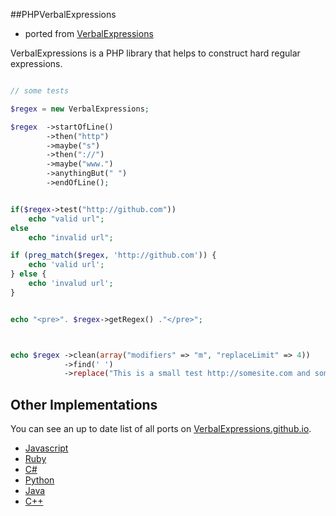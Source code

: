 ##PHPVerbalExpressions 
- ported from [VerbalExpressions](https://github.com/jehna/VerbalExpressions)

VerbalExpressions is a PHP library that helps to construct hard regular expressions.  


```php

// some tests

$regex = new VerbalExpressions;

$regex 	->startOfLine()
		->then("http")
		->maybe("s")
		->then("://")
		->maybe("www.")
		->anythingBut(" ")
		->endOfLine();


if($regex->test("http://github.com"))
	echo "valid url";
else
	echo "invalid url";

if (preg_match($regex, 'http://github.com')) {
	echo 'valid url';
} else {
	echo 'invalud url';
}


echo "<pre>". $regex->getRegex() ."</pre>";



echo $regex ->clean(array("modifiers" => "m", "replaceLimit" => 4))
			->find(' ')
			->replace("This is a small test http://somesite.com and some more text.", "-");

```

## Other Implementations
You can see an up to date list of all ports on [VerbalExpressions.github.io](http://VerbalExpressions.github.io).
- [Javascript](https://github.com/jehna/VerbalExpressions)
- [Ruby](https://github.com/VerbalExpressions/RubyVerbalExpressions)
- [C#](https://github.com/VerbalExpressions/CSharpVerbalExpressions)
- [Python](https://github.com/VerbalExpressions/PythonVerbalExpressions)
- [Java](https://github.com/VerbalExpressions/JavaVerbalExpressions)
- [C++](https://github.com/VerbalExpressions/CppVerbalExpressions)
